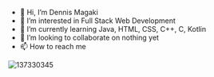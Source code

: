 - 👋 Hi, I’m Dennis Magaki
- 👀 I’m interested in Full Stack Web Development
- 🌱 I’m currently learning Java, HTML, CSS, C++, C, Kotlin
- 💞️ I’m looking to collaborate on nothing yet
- 📫 How to reach me
<!---
notquitelikeme/notquitelikeme is a ✨ special ✨ repository because its `README.md` (this file) appears on your GitHub profile.
You can click the Preview link to take a look at your changes.
--->
<!--START_SECTION:waka-->

<!--END_SECTION:waka-->
![137330345](https://github.com/notquitelikeme/notquitelikeme/assets/137330345/50108fa4-ded7-4ae5-9696-ec1c39713c8f)
